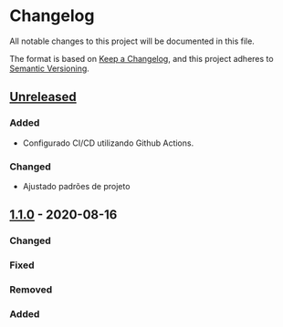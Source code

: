 # Changelog

All notable changes to this project will be documented in this file.

The format is based on [Keep a Changelog](https://keepachangelog.com/en/1.0.0/),
and this project adheres to [Semantic Versioning](https://semver.org/spec/v2.0.0.html).

## [Unreleased]

### Added

-   Configurado CI/CD utilizando Github Actions.

### Changed

-   Ajustado padrões de projeto

## [1.1.0] - 2020-08-16

### Changed

### Fixed

### Removed

### Added

[Unreleased]: https://github.com/dev-senior-com-br/senior-sam-node/compare/v1.1.0...HEAD

[1.1.0]: https://github.com/dev-senior-com-br/senior-sam-node/releases/tag/v1.1.0
